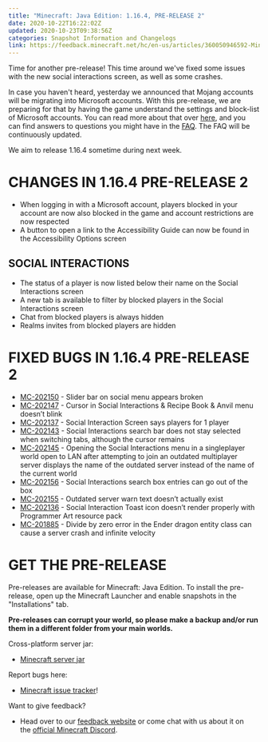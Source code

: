 ```yaml
---
title: "Minecraft: Java Edition: 1.16.4, PRE-RELEASE 2"
date: 2020-10-22T16:22:02Z
updated: 2020-10-23T09:38:56Z
categories: Snapshot Information and Changelogs
link: https://feedback.minecraft.net/hc/en-us/articles/360050946592-Minecraft-Java-Edition-1-16-4-PRE-RELEASE-2
---
```


Time for another pre-release! This time around we've fixed some issues with the new social interactions screen, as well as some crashes.

In case you haven't heard, yesterday we announced that Mojang accounts will be migrating into Microsoft accounts. With this pre-release, we are preparing for that by having the game understand the settings and block-list of Microsoft accounts. You can read more about that over [here](https://www.minecraft.net/article/java-edition-moving-house.html), and you can find answers to questions you might have in the [FAQ](https://help.minecraft.net/hc/articles/360050865492). The FAQ will be continuously updated.

We aim to release 1.16.4 sometime during next week.

# CHANGES IN 1.16.4 PRE-RELEASE 2

- When logging in with a Microsoft account, players blocked in your account are now also blocked in the game and account restrictions are now respected
- A button to open a link to the Accessibility Guide can now be found in the Accessibility Options screen

## SOCIAL INTERACTIONS

- The status of a player is now listed below their name on the Social Interactions screen
- A new tab is available to filter by blocked players in the Social Interactions screen
- Chat from blocked players is always hidden
- Realms invites from blocked players are hidden

# FIXED BUGS IN 1.16.4 PRE-RELEASE 2

- [MC-202150](https://bugs.mojang.com/browse/MC-202150) - Slider bar on social menu appears broken
- [MC-202147](https://bugs.mojang.com/browse/MC-202147) - Cursor in Social Interactions & Recipe Book & Anvil menu doesn’t blink
- [MC-202137](https://bugs.mojang.com/browse/MC-202137) - Social Interaction Screen says players for 1 player
- [MC-202143](https://bugs.mojang.com/browse/MC-202143) - Social Interactions search bar does not stay selected when switching tabs, although the cursor remains
- [MC-202145](https://bugs.mojang.com/browse/MC-202145) - Opening the Social Interactions menu in a singleplayer world open to LAN after attempting to join an outdated multiplayer server displays the name of the outdated server instead of the name of the current world
- [MC-202156](https://bugs.mojang.com/browse/MC-202156) - Social Interactions search box entries can go out of the box
- [MC-202155](https://bugs.mojang.com/browse/MC-202155) - Outdated server warn text doesn’t actually exist
- [MC-202136](https://bugs.mojang.com/browse/MC-202136) - Social Interaction Toast icon doesn’t render properly with Programmer Art resource pack
- [MC-201885](https://bugs.mojang.com/browse/MC-201885) - Divide by zero error in the Ender dragon entity class can cause a server crash and infinite velocity

# GET THE PRE-RELEASE

Pre-releases are available for Minecraft: Java Edition. To install the pre-release, open up the Minecraft Launcher and enable snapshots in the "Installations" tab.

**Pre-releases can corrupt your world, so please make a backup and/or run them in a different folder from your main worlds.**

Cross-platform server jar:

- [Minecraft server jar](https://launcher.mojang.com/v1/objects/ceb412d94900167f519100736bc5709853b50b8c/server.jar)

Report bugs here:

- [Minecraft issue tracker](https://aka.ms/snapshotbugs?ref=blog)!

Want to give feedback?

- Head over to our [feedback website](https://aka.ms/snapshotfeedback) or come chat with us about it on the [official Minecraft Discord](https://discordapp.com/invite/minecraft).
